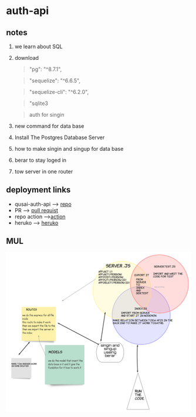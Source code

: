 # auth-api

## notes 

1. we learn about SQL
2. download 
    >"pg": "^8.7.1",

    >"sequelize": "^6.6.5",

    >"sequelize-cli": "^6.2.0",

    >"sqlite3

    > auth for singin 

3. new command for data base 

4. Install The Postgres Database Server 

5.  how to make singin and singup for data base

6. berar to stay loged in 
7. tow server in one router 

## deployment links

- qusai-auth-api --> [repo](https://github.com/qusaiqeisi/auth-api)
- PR --> [pull requist](https://github.com/qusaiqeisi/auth-api/pull/1)
- repo action -->[action](https://github.com/qusaiqeisi/auth-api/actions)
- heruko --> [heruko](https://qusaiqeisi-bearer-auth.herokuapp.com/)


## MUL
![](img/uml.png)
